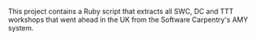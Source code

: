 This project contains a Ruby script that extracts all SWC, DC and TTT workshops that went ahead in the UK from the Software Carpentry's AMY system.
